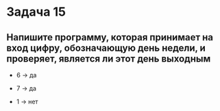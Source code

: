 # Задача 15

## Напишите программу, которая принимает на вход цифру, обозначающую день недели, и проверяет, является ли этот день выходным

* 6 -> да

* 7 -> да

* 1 -> нет
